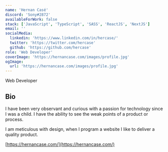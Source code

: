 ```yaml
---
name: 'Hernan Casé'
discord: 'Sony#2872'
availableForWork: false
stack: ['JavaScript', 'TypeScript', 'SASS', 'ReactJS', 'NextJS']
email: ''
socialMedia:
  linkedin: 'https://www.linkedin.com/in/hercase/'
  twitter: 'https://twitter.com/hercase'
  github: 'https://github.com/hercase'
role: 'Web Developer'
coverImage: 'https://hernancase.com/images/profile.jpg'
ogImage:
  url: 'https://hernancase.com/images/profile.jpg'
---
```


Web Developer

## Bio

I have been very observant and curious with a passion for technology since I was a child. I have the ability to see the weak points of a product or process.

I am meticulous with design, when I program a website I like to deliver a quality product.

[https://hernancase.com/](https://hernancase.com/)
